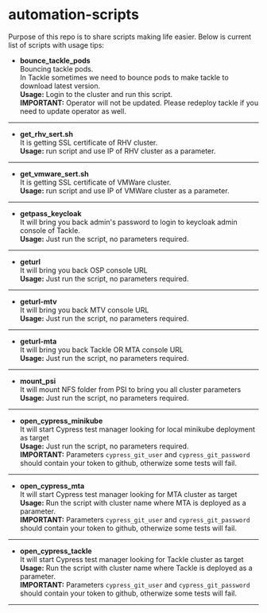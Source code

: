 # automation-scripts
Purpose of this repo is to share scripts making life easier.
Below is current list of scripts with usage tips:
+ __bounce_tackle_pods__  
Bouncing tackle pods.  
In Tackle sometimes we need to bounce pods to make tackle to download latest version.  
__Usage:__ Login to the cluster and run this script.  
__IMPORTANT:__ Operator will not be updated. Please redeploy tackle if you need to update operator as well.  
_____________________
+ __get_rhv_sert.sh__  
It is getting SSL certificate of RHV cluster.  
__Usage:__ run script and use IP of RHV cluster as a parameter.
_____________________
+ __get_vmware_sert.sh__  
It is getting SSL certificate of VMWare cluster.  
__Usage:__ run script and use IP of VMWare cluster as a parameter.  
_____________________
+ __getpass_keycloak__  
It will bring you back admin's password to login to keycloak admin console of Tackle.  
__Usage:__ Just run the script, no parameters required.
_____________________
+ __geturl__  
It will bring you back OSP console URL  
__Usage:__ Just run the script, no parameters required.
_____________________
+ __geturl-mtv__  
It will bring you back MTV console URL  
__Usage:__ Just run the script, no parameters required.
_____________________
+ __geturl-mta__  
It will bring you back Tackle OR MTA console URL  
__Usage:__ Just run the script, no parameters required.
_____________________
+ __mount_psi__  
It will mount NFS folder from PSI to bring you all cluster parameters  
__Usage:__ Just run the script, no parameters required.
_____________________
+ __open_cypress_minikube__  
It will start Cypress test manager looking for local minikube deployment as target  
__Usage:__ Just run the script, no parameters required.  
__IMPORTANT:__ Parameters `cypress_git_user` and `cypress_git_password` should contain your token to github, otherwize some tests will fail.
_____________________
+ __open_cypress_mta__  
It will start Cypress test manager looking for MTA cluster as target  
__Usage:__ Run the script with cluster name where MTA is deployed as a parameter.  
__IMPORTANT:__ Parameters `cypress_git_user` and `cypress_git_password` should contain your token to github, otherwize some tests will fail.
_____________________
+ __open_cypress_tackle__  
It will start Cypress test manager looking for Tackle cluster as target  
__Usage:__ Run the script with cluster name where Tackle is deployed as a parameter.  
__IMPORTANT:__ Parameters `cypress_git_user` and `cypress_git_password` should contain your token to github, otherwize some tests will fail.
_____________________